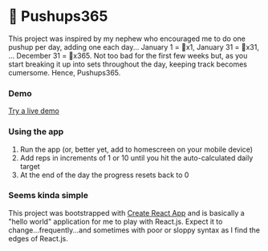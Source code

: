 # 💪 Pushups365

This project was inspired by my nephew who encouraged me to do one pushup per day, adding one each day...  January 1 = 💪x1, January 31 = 💪x31, ... December 31 = 💪x365.  Not too bad for the first few weeks but, as you start breaking it up into sets throughout the day, keeping track becomes cumersome.  Hence, Pushups365.

### Demo

[Try a live demo](https://apps.shearer-consulting.com/pushups365/)


### Using the app

1. Run the app (or, better yet, add to homescreen on your mobile device)
2. Add reps in increments of 1 or 10 until you hit the auto-calculated daily target
3. At the end of the day the progress resets back to 0

### Seems kinda simple

This project was bootstrapped with [Create React App](https://github.com/facebook/create-react-app) and is basically a "hello world" application for me to play with React.js.  Expect it to change...frequently...and sometimes with poor or sloppy syntax as I find the edges of React.js.

